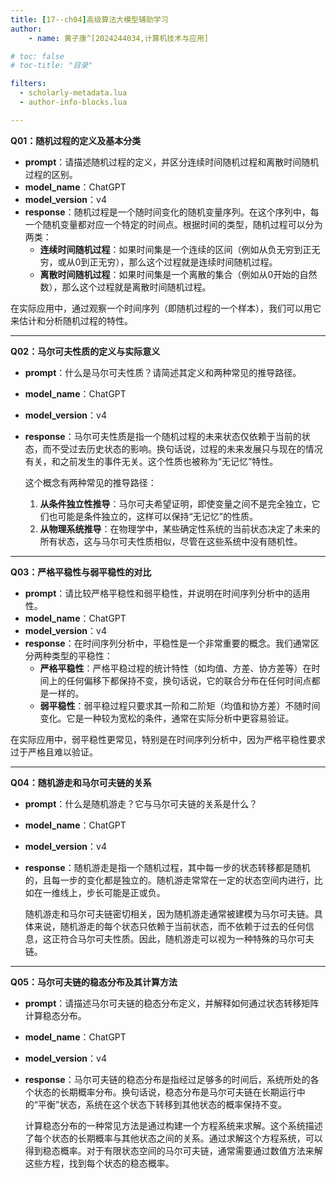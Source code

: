 ```yaml
---
title: [17--ch04]高级算法大模型辅助学习
author:
    - name: 黄子康^[2024244034,计算机技术与应用]

# toc: false
# toc-title: "目录"

filters:
  - scholarly-metadata.lua
  - author-info-blocks.lua

---
```

**Q01：随机过程的定义及基本分类**

- **prompt**：请描述随机过程的定义，并区分连续时间随机过程和离散时间随机过程的区别。
- **model_name**：ChatGPT
- **model_version**：v4
- **response**：随机过程是一个随时间变化的随机变量序列。在这个序列中，每一个随机变量都对应一个特定的时间点。根据时间的类型，随机过程可以分为两类：
  - **连续时间随机过程**：如果时间集是一个连续的区间（例如从负无穷到正无穷，或从0到正无穷），那么这个过程就是连续时间随机过程。
  - **离散时间随机过程**：如果时间集是一个离散的集合（例如从0开始的自然数），那么这个过程就是离散时间随机过程。

在实际应用中，通过观察一个时间序列（即随机过程的一个样本），我们可以用它来估计和分析随机过程的特性。

---

**Q02：马尔可夫性质的定义与实际意义**

- **prompt**：什么是马尔可夫性质？请简述其定义和两种常见的推导路径。
- **model_name**：ChatGPT
- **model_version**：v4
- **response**：马尔可夫性质是指一个随机过程的未来状态仅依赖于当前的状态，而不受过去历史状态的影响。换句话说，过程的未来发展只与现在的情况有关，和之前发生的事件无关。这个性质也被称为“无记忆”特性。

    这个概念有两种常见的推导路径：
    1. **从条件独立性推导**：马尔可夫希望证明，即使变量之间不是完全独立，它们也可能是条件独立的，这样可以保持“无记忆”的性质。
    2. **从物理系统推导**：在物理学中，某些确定性系统的当前状态决定了未来的所有状态，这与马尔可夫性质相似，尽管在这些系统中没有随机性。

---

**Q03：严格平稳性与弱平稳性的对比**

- **prompt**：请比较严格平稳性和弱平稳性，并说明在时间序列分析中的适用性。
- **model_name**：ChatGPT
- **model_version**：v4
- **response**：在时间序列分析中，平稳性是一个非常重要的概念。我们通常区分两种类型的平稳性：
  - **严格平稳性**：严格平稳过程的统计特性（如均值、方差、协方差等）在时间上的任何偏移下都保持不变，换句话说，它的联合分布在任何时间点都是一样的。
  - **弱平稳性**：弱平稳过程只要求其一阶和二阶矩（均值和协方差）不随时间变化。它是一种较为宽松的条件，通常在实际分析中更容易验证。

在实际应用中，弱平稳性更常见，特别是在时间序列分析中，因为严格平稳性要求过于严格且难以验证。

---

**Q04：随机游走和马尔可夫链的关系**

- **prompt**：什么是随机游走？它与马尔可夫链的关系是什么？
- **model_name**：ChatGPT
- **model_version**：v4
- **response**：随机游走是指一个随机过程，其中每一步的状态转移都是随机的，且每一步的变化都是独立的。随机游走常常在一定的状态空间内进行，比如在一维线上，步长可能是正或负。

    随机游走和马尔可夫链密切相关，因为随机游走通常被建模为马尔可夫链。具体来说，随机游走的每个状态只依赖于当前状态，而不依赖于过去的任何信息，这正符合马尔可夫性质。因此，随机游走可以视为一种特殊的马尔可夫链。

---

**Q05：马尔可夫链的稳态分布及其计算方法**

- **prompt**：请描述马尔可夫链的稳态分布定义，并解释如何通过状态转移矩阵计算稳态分布。
- **model_name**：ChatGPT
- **model_version**：v4
- **response**：马尔可夫链的稳态分布是指经过足够多的时间后，系统所处的各个状态的长期概率分布。换句话说，稳态分布是马尔可夫链在长期运行中的“平衡”状态，系统在这个状态下转移到其他状态的概率保持不变。

    计算稳态分布的一种常见方法是通过构建一个方程系统来求解。这个系统描述了每个状态的长期概率与其他状态之间的关系。通过求解这个方程系统，可以得到稳态概率。对于有限状态空间的马尔可夫链，通常需要通过数值方法来解这些方程，找到每个状态的稳态概率。